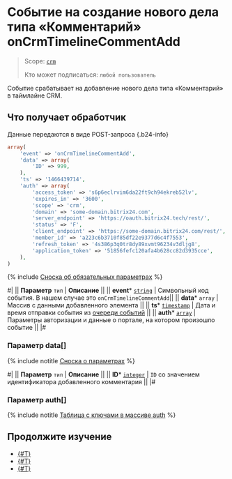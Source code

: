 # Событие на создание нового дела типа «Комментарий» onCrmTimelineCommentAdd

> Scope: [`crm`](../../../../scopes/permissions.md)
>
> Кто может подписаться: `любой пользователь`

Событие срабатывает на добавление нового дела типа «Комментарий» в таймлайне CRM. 

## Что получает обработчик

Данные передаются в виде POST-запроса {.b24-info}

```php
array(
    'event' => 'onCrmTimelineCommentAdd',
    'data' => array(
        'ID' => 999,
    ),
    'ts' => '1466439714',
    'auth' => array(
        'access_token' => 's6p6eclrvim6da22ft9ch94ekreb52lv',
        'expires_in' => '3600',
        'scope' => 'crm',
        'domain' => 'some-domain.bitrix24.com',
        'server_endpoint' => 'https://oauth.bitrix24.tech/rest/',
        'status' => 'F',
        'client_endpoint' => 'https://some-domain.bitrix24.com/rest/',
        'member_id' => 'a223c6b3710f85df22e9377d6c4f7553',
        'refresh_token' => '4s386p3q0tr8dy89xvmt96234v3dljg8',
        'application_token' => '51856fefc120afa4b628cc82d3935cce',
    ),
)
```

{% include [Сноска об обязательных параметрах](../../../../../_includes/required.md) %}

#|
|| **Параметр**
`тип` | **Описание** ||
|| **event***
[`string`](../../../data-types.md) | Символьный код события. В нашем случае это `onCrmTimelineCommentAdd`||
|| **data***
`array` | Массив с данными добавленного элемента ||
|| **ts***
[`timestamp`](../../../data-types.md) | Дата и время отправки события из [очереди событий](../../../../events/index.md) ||
|| **auth***
[`array`](../../../data-types.md) | Параметры авторизации и данные о портале, на котором произошло событие ||
|#

### Параметр data[]

{% include notitle [Сноска о параметрах](../../../../../_includes/required.md) %}

#|
|| **Параметр**
`тип` | **Описание** ||
|| **ID***
[`integer`](../../../data-types.md) | `ID` со значением идентификатора добавленного комментария ||
|#

### Параметр auth[]

{% include notitle [Таблица с ключами в массиве auth](../../../../../_includes/auth-params-in-events.md) %}

## Продолжите изучение 

- [{#T}](./index.md)
- [{#T}](./on-Crm-Timeline-Comment-Update.md)
- [{#T}](./on-Crm-Timeline-Comment-Delete.md)